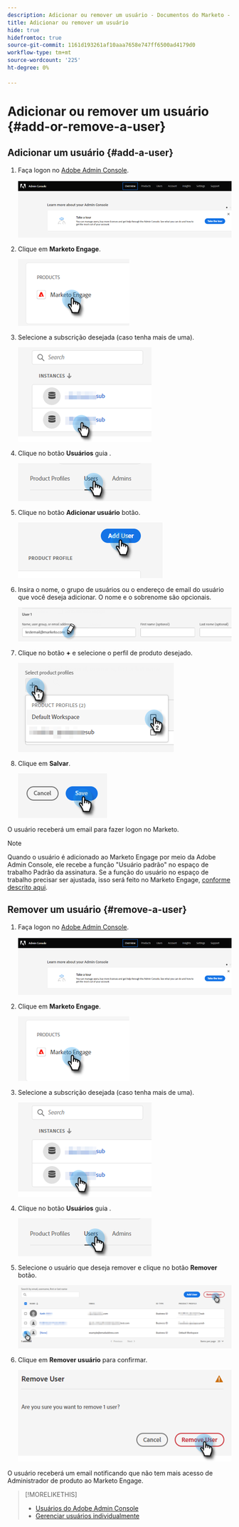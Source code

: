 ```yaml
---
description: Adicionar ou remover um usuário - Documentos do Marketo - Documentação do produto
title: Adicionar ou remover um usuário
hide: true
hidefromtoc: true
source-git-commit: 1161d193261af10aaa7658e747ff6500ad4179d0
workflow-type: tm+mt
source-wordcount: '225'
ht-degree: 0%

---
```


# Adicionar ou remover um usuário {#add-or-remove-a-user}

## Adicionar um usuário {#add-a-user}

1. Faça logon no [Adobe Admin Console](https://adminconsole.adobe.com/).

   ![](assets/add-or-remove-a-user-1.png)

1. Clique em **Marketo Engage**.

   ![](assets/add-or-remove-a-user-2.png)

1. Selecione a subscrição desejada (caso tenha mais de uma).

   ![](assets/add-or-remove-a-user-3.png)

1. Clique no botão **Usuários** guia .

   ![](assets/add-or-remove-a-user-4.png)

1. Clique no botão **Adicionar usuário** botão.

   ![](assets/add-or-remove-a-user-5.png)

1. Insira o nome, o grupo de usuários ou o endereço de email do usuário que você deseja adicionar. O nome e o sobrenome são opcionais.

   ![](assets/add-or-remove-a-user-6.png)

1. Clique no botão **+** e selecione o perfil de produto desejado.

   ![](assets/add-or-remove-a-user-7.png)

1. Clique em **Salvar**.

   ![](assets/add-or-remove-a-user-8.png)

O usuário receberá um email para fazer logon no Marketo.

>[!NOTE]
>
>Quando o usuário é adicionado ao Marketo Engage por meio da Adobe Admin Console, ele recebe a função &quot;Usuário padrão&quot; no espaço de trabalho Padrão da assinatura. Se a função do usuário no espaço de trabalho precisar ser ajustada, isso será feito no Marketo Engage, [conforme descrito aqui](/help/marketo/product-docs/administration/users-and-roles/managing-user-roles-and-permissions.md).

## Remover um usuário {#remove-a-user}

1. Faça logon no [Adobe Admin Console](https://adminconsole.adobe.com/).

   ![](assets/add-or-remove-a-user-9.png)

1. Clique em **Marketo Engage**.

   ![](assets/add-or-remove-a-user-10.png)

1. Selecione a subscrição desejada (caso tenha mais de uma).

   ![](assets/add-or-remove-a-user-11.png)

1. Clique no botão **Usuários** guia .

   ![](assets/add-or-remove-a-user-12.png)

1. Selecione o usuário que deseja remover e clique no botão **Remover** botão.

   ![](assets/add-or-remove-a-user-13.png)

1. Clique em **Remover usuário** para confirmar.

   ![](assets/add-or-remove-a-user-14.png)

O usuário receberá um email notificando que não tem mais acesso de Administrador de produto ao Marketo Engage.

>[!MORELIKETHIS]
>
>* [Usuários do Adobe Admin Console](https://helpx.adobe.com/enterprise/using/users.html)
>* [Gerenciar usuários individualmente](https://helpx.adobe.com/enterprise/using/manage-users-individually.html)

